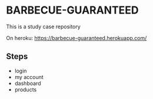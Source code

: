 # BARBECUE-GUARANTEED

This is a study case repository

On heroku: https://barbecue-guaranteed.herokuapp.com/

## Steps
- login
- my account
- dashboard
- products
